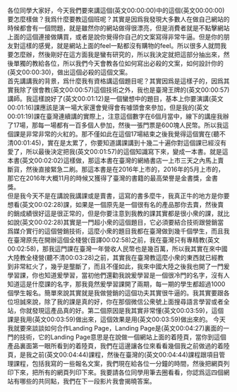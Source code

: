 各位同學大家好，今天我們要來講這個(英文00:00:00)中的這個(英文00:00:00)要怎麼樣做？我爲什麼要教這個班呢？其實是因爲我發現大多數人在做自己網站的時候都會有一個問題，就是雖然你的網站做得很漂亮，但是消費者就是不點擊網站上面的這個連接做購買，或者是說你覺得你自己的文案寫得非常牛逼。但是你的朋友對這樣的感覺，就是網站上面的feel一點都沒有購物的feel。所以很多人就問我要怎麼辦，然後剛好在這方面我是蠻有研究的，所以我決定就把這部分抽出來，然後單獨的教給各位，所以我們今天會教各位如何寫出必殺的文案，如何設計你的(英文00:00:30)，做出這個必殺的這個文案。\
首先講講我的背景，爲什麼我有資格講這個題目呢？其實因爲是這樣子的，因爲其實我除了很會教(英文00:00:57)這個技術之外，我也是臺灣王牌的(英文00:00:57)講師。我這樣說好了(英文00:01:12)是一個蠻想中的題目，基本上你要演講(英文00:01:16)課應該是演一場大家還會覺得會有噱頭會來參加，但是我的(英文00:01:19)課在臺灣連續講的實際上，注意這個數字在6個月當中，線下的講座我辦了17場，那每一場都有一百多個人參加，然後一張門票是600塊人民幣。所以我這個課是非常非常的火紅的。那不僅如此在這個17場結束之後我覺得這個實在(聽不清00:01:45)，實在是太累了，你要知道講課講到十幾二十遍你對這個課已經沒有愛了，所以最後決定把我(英文00:01:57)的這個知識寫下來，變成一本書。就是這本書(英文00:02:02)這樣做，那這本書在臺灣的網絡書店一上市三天之內馬上賣斷貨，然後直接緊急二刷。那這本書是在2016年上市的，2016年的5月上市的，那它在2016年大概11月的時候又獲得了臺灣的書籍的最高榮譽是金書獎，金書獎。\
但是我今天不是在講說我講課或是賣書，這寫的書多麼牛，我真正牛的地方是你要想看(英文00:02:28)課，如果是一個原先是一個很有名的產品那你去賣，然後賣的銷成績很好這是很正常的，但是你要注意到我教的課其實都是很小衆的課，就比如說(英文00:02:28)其實是一門超小衆的這個題目，它必須要結合技術跟營銷當爲媒介實行的這個營銷技術，這麼小衆的題目我都在臺灣做到幾千個學生，而且我在臺灣原先在開辦這個全棧營(音譯00:02:58)之前，我在臺灣只有專精教(英文00:02:58)，那我這門課在臺灣一年營收人民幣也是幾百萬，所以我其實在來中國大陸教全棧營(聽不清00:03:28)之前，其實我在臺灣教這麼小衆的東西就已經教到非常紅火了，幾乎是壟斷了，而且不僅如此，我來中國大陸之後我也開了一門爰學習課，你也知道爰學習，當初他們還勸我說爰學習是一個很冷門的名字，沒有人知道這是什麼課的名字，那我竟然爰學習課開了兩期，每一期的學生都超過1000個學生報名。簡單來說其實就是我做營銷的這個功夫其實很牛逼的。我其實要跟各位坦誠來說，除了我的課是真的好，你在那個微信公衆號上面搜尋語言學習或者全站，你就發現這產品真的好。第二個原因是我其實非常懂(英文00:03:59)，這個課是我用(英文00:03:59)做出來，這個效果是用(英文00:03:59)做出來的。
今天我就要來談談如何合作Landing Page，Landing
Page是(英文00:04:27)裏面的一門的技術，它的Landing
Page意思是在說做一個網站上面的着陸頁，當你到這個產品裏面第一眼所看到的着陸頁，我們在這邊讓各位來看看幾個我之前做過的着陸頁，是我之前(英文00:04:44)課程，然後在臺灣的(英文00:04:44)課程跟項目管理課程，包括我寫的一些報名文案，我們現在給各位一分鐘的時間，然後把網頁列印下來，把所有的網頁列印下來。我要請各位同學用筆去圈看看，你認爲這四個網站有哪些的共同點，我們在下一段影片我會揭曉答案。
